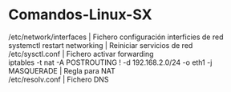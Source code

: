 # Comandos-Linux-SX
/etc/network/interfaces                                                  | Fichero configuración interficies de red  
systemctl restart networking                                             | Reiniciar servicios de red  
/etc/sysctl.conf                                                         | Fichero activar forwarding  
iptables -t nat -A POSTROUTING ! -d 192.168.2.0/24 -o eth1 -j MASQUERADE | Regla para NAT  
/etc/resolv.conf                                                         | Fichero DNS
